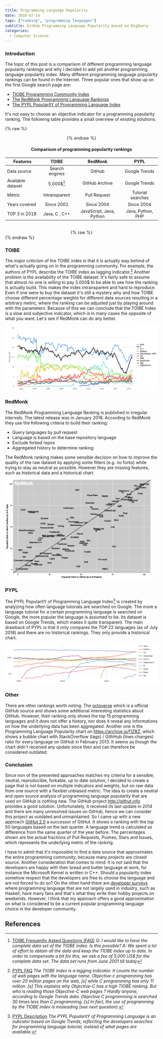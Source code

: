 ```yaml
---
title: Programming Language Popularity
date: 2018-07-14
tags: ["ranking", "programming languages"]
subtitle: GitHub Programming Language Popularity based on BigQuery
categories:
  - Computer Science
---
```


### Introduction

The topic of this post is a comparison of different programming language popularity rankings and why I decided to add yet another programming language popularity index. Many different programming language popularity rankings can be found in the Internet. Three popular ones that show up on the first Google search page are:

* [TIOBE Programming Community Index](//tiobe.com/tiobe-index/)
* [The RedMonk Programming Language Rankings](//redmonk.com/sogrady/2016/07/20/language-rankings-6-16/)
* [The PYPL PopularitY of Programming Language Index](//pypl.github.io/PYPL.html)

It's not easy to choose an objective indicator for a programming popularity ranking. The following table provides a small overview of existing solutions.


{% raw %}<div style="overflow-x:auto;"><center>{% endraw %}
#### Comparison of programming popularity rankings

| Features           | TOIBE           | RedMonk                  | PYPL              |
| -------------      | :-------------: | :-------------:          | :-----:           |
| Data source        | Search engines  | GitHub                   | Google Trends     |
| Available dataset | 5,000$[^toibe]  | GitHub Archive           | Google Trends     |
| Metric             | Intransparent   | Pull Request             | Tutorial searches |
| Years covered      | Since 2001      | Since 2004               | Since 2004        |
| TOP 3 in 2018      | Java, C , C++   | JavaScript, Java, Python | Java, Python, PHP |
<br>
{% raw %}</div>{% endraw %}

### TOIBE
The major criticism of the TOIBE index is that it is actually way behind of what's actually going on in the programming community. For example, the authors of PYPL describe the TOIBE index as lagging indicator.[^pypldiff] Another problem is the availability of the TOIBE dataset. It's fairly safe to assume that almost no one is willing to pay 5.000$ to be able to see how the ranking is actually build. This makes the index intransparent and hard to reproduce. Even if one were to buy the dataset it's still a mystery why and how TOIBE choose different percentage weights for different data sources resulting in a arbitrary metric, where the ranking can be adjusted just by playing around with the parameters. Because of this we can conclude that the TOIBE Index is a slow and subjective indicator, which is in many cases the opposite of what you want. Let's see if RedMonk can do any better.

<img src="/images/toibe.png" onclick="window.open(this.src)">

### RedMonk
The RedMonk Programming Language Ranking is published in irregular intervals. The latest release was in January 2018. According to RedMonk they use the following criteria to build their ranking:

* Query languages by pull request
* Language is based on the base repository language
* Exclude forked repos
* Aggregated history to determine ranking

The RedMonk ranking makes some sensible decision on how to improve the quality of the raw dataset by applying some filters (e.g. no forks) while trying to stay as neutral as possible. However they are missing features, such as historical data and a historical chart.

<img src="/images/redmonk.png" onclick="window.open(this.src)">

### PYPL
The PYPL PopularitY of Programming Language Index[^pypl] is created by analyzing how often language tutorials are searched on Google. The more a language tutorial for a certain programming language is searched on Google, the more popular the language is assumed to be. Its dataset is based on Google Trends, which makes it quite transparent. The main drawback of PYPL is that it only compares the TOP 22 languages (as of July 2018) and there are no historical rankings. They only provide a historical chart.

<img src="/images/pypl.png" onclick="window.open(this.src)">

### Other

There are other rankings worth noting. The [octoverse](https://octoverse.github.com/) which is a official GitHub source and shows some additional interesting statistics about GitHub. However, their ranking only shows the top 15 programming languages and it does not offer a history, nor does it reveal any informations on how the underlying data has been aggregated. Another one is the Programming Language Popularity chart on https://archive.is/f1ZBZ, which shows a bubble chart with StackOverflow (tags) / GithHub (lines changes) ratio for every language on GitHub in February 2013. It seems as though the chart didn't received any update since then and can therefore be considered outdated.

### Conclusion

Since non of the presented approaches matches my criteria for a sensible, neutral, reproducible, forkable, up to date solution, I decided to create a page that is not based on multiple indicators and weights, but on raw data from one source with a flexibel unbiased metric. The idea to create a neutral and open source analysis of programming language popularity that are used on GitHub is nothing new. The GitHub project http://githut.info provides a good solution. Unfortunately, it received its last update in 2014 and there are many unresolved issues on GitHub, hence we can consider this project as outdated and unmaintained. So I came up with a new approach [GitHut 2.0](https://madnight.github.io/githut) a successor of GitHut. It shows a ranking with the top 50 languages based on the last quarter. A language trend is calculated as difference from the same quarter of the year before. The percentages shown are the actual fractions of Pull Requests, Pushes, Stars and Issues, which represents the underlying metric of the ranking.

I have to admit that it's impossible to find a data source that approximates the entire programming community, because many projects are closed source. Another consideration that comes to mind: It is not said that the developers are happy with their bread and butter language at work, for instance the Microsoft Kernel is written in C++. Should a popularity index somehow respect that the developers are free to choose the language and are not forced to do so? On the other hand there are [developer surveys](https://stackoverfilow.blog/2017/02/07/what-programming-languages-weekends/) where programming language that are not largely used in industry, such as Haskell, have many fans and that's what they write their hobby projects on weekends. However, I think that my approach offers a good approximation on what is considered to be a current popular programming language choice in the developer community.


## References

[^pypl]: [PYPL Description](http://pypl.github.io/PYPL.html)
*The PYPL PopularitY of Programming Language is an indicator based on Google Trends, reflecting the developers searches for programming language tutorial, instead of what pages are available.*
[^toibe]: [TOIBE Frequently Asked Questions (FAQ)](https://www.tiobe.com/tiobe-index/)
*Q: I would like to have the complete data set of the TIOBE index. Is this possible?*
*A: We spent a lot of effort to obtain all the data and keep the TIOBE index up to date. In order to compensate a bit for this, we ask a fee of 5,000 US$ for the complete data set. The data set runs from June 2001 till today*
[^pypldiff]: [PYPL FAQ](http://pypl.github.io/PYPL.html)
*The TIOBE Index is a lagging indicator. It counts the number of web pages with the language name. Objective-c programming has over 20 million pages on the web, [s] while C programming has only 11 million. [s] This explains why Objective-C has a high TIOBE ranking. But who is reading those Objective-C web pages ? Hardly anyone, according to Google Trends data. Objective C programming is searched 30 times less than C programming. [s] In fact, the use of programming by the TIOBE index is misleading (see next question).*
